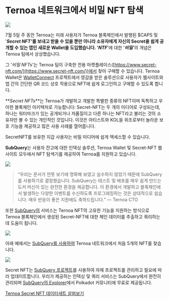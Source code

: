 # Ternoa 네트워크에서 비밀 NFT 탐색

![](https://miro.medium.com/max/1200/0*s1fSGGelS-HVJNBm)

7월 5일 주 동안 Ternoa는 미래 사용자가 Ternoa 블록체인에서 발행된 $CAPS 및 '**_Secret NFT'_**를 보내고 받을 수 있을 뿐만 아니라 소유자에게 자신의 Secret을 쉽게 공개할 수 있는 앱인 새로운 Wallet을 도입했습니다. '**_NTF_**'에 대한 '**_비밀_**'의 개념은 Ternoa 팀에서 상상했습니다.

그 '_비밀 NFTs_'는 Ternoa 팀이 구축한 전용 마켓플레이스([https://www.secret-nft.com/](https://www.secret-nft.com/))에서 찾아 구매할 수 있습니다. Ternoa Wallet은 [WalletConnect](https://walletconnect.org/) 프로젝트에서 영감을 받은 솔루션으로 사용자가 웹사이트와 앱 간의 간단한 QR 코드 상호 작용으로 NFT에 쉽게 로그인하고 구매할 수 있도록 합니다.

**_Secret NFTs_**는 Ternoa가 개발하고 개발한 특별한 종류의 NFT이며 독특하고 우아한 블록체인 아키텍처로 가능합니다: Secret-NFT는 두 개의 미디어로 구성되는데, 하나는 워터마크가 있는 공개되거나 저품질이고 다른 하나는 NFT라고 불리는 것의 소유자만 볼 수 있는 개인적인 것입니다. 이것은 아티스트와 KOL을 위조로부터 놀라운 보호 기능을 제공하고 많은 사용 사례를 열어줍니다.

SecretNFT를 보유한 지갑 사용자는 비밀 미디어에 쉽게 액세스할 수 있습니다.

**SubQuery**는 사용자 잔고에 대한 인덱싱 솔루션, Ternoa Wallet 및 Secret-NFT 웹사이트 모두에서 NFT 탐색기를 제공하여 Ternoa를 지원하고 있습니다.

![](https://miro.medium.com/max/1400/0*gquKRKBgiyAAxRFZ)

> “우리는 문서가 언뜻 보기에 명확해 보였고 실수하지 않았기 때문에 SubQuery를 사용하기로 결정했습니다. SubQuery는 테스트 및 배포를 매우 쉽게 만드는 도커 머신이 있는 완전한 환경을 제공합니다. 이 환경에서 개발하고 블록체인에서 발생하는 다양한 이벤트를 수신하도록 프로그래밍하는 것은 상대적으로 쉽습니다. 매우 반응이 좋은 지원에도 축하드립니다.” — Ternoa CTO

또한 [SubQuery의](https://subquery.network/) 서비스는 Ternoa NFT의 고유한 기능을 지원하는 방식으로 Ternoa 블록체인에서 생성된 Secret-NFT에 대한 체인 데이터를 추출하고 쿼리하는 데 도움이 됩니다.

![](https://miro.medium.com/max/1400/0*CA7lfxmZxHCKhzWw)

아래 예에서는 [SubQuery를 사용하여](https://explorer.subquery.network/subquery/capsule-corp-ternoa/indexer) Ternoa 네트워크에서 처음 5개의 NFT를 찾습니다.

![](https://miro.medium.com/max/1400/0*YaQGpb3xUn7BUESx)

Secret NFT는 [SubQuery 프로젝트](https://project.subquery.network/)를 사용하여 자체 프로젝트를 관리하고 필요에 따라 업데이트합니다. 우리가 제공하는 인덱싱 및 쿼리 서비스는 SubQuery에서 완전히 관리되며 [SubQuery의 Explorer](https://explorer.subquery.network/)에서 Polkadot 커뮤니티에 무료로 제공됩니다.

[Ternoa Secret NFT 데이터세트 살펴보기](https://explorer.subquery.network/subquery/capsule-corp-ternoa/indexer)